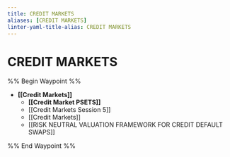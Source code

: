 ```yaml
---
title: CREDIT MARKETS
aliases: [CREDIT MARKETS]
linter-yaml-title-alias: CREDIT MARKETS
---
```


# CREDIT MARKETS

%% Begin Waypoint %%

- **[[Credit Markets]]**
	- **[[Credit Market PSETS]]**
	- [[Credit Markets Session 5]]
	- [[Credit Markets]]
	- [[RISK NEUTRAL VALUATION FRAMEWORK FOR CREDIT DEFAULT SWAPS]]

%% End Waypoint %%
